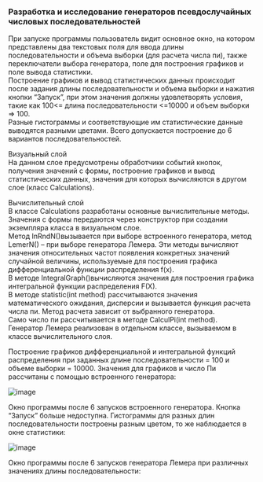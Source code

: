 ### Разработка и исследование генераторов псевдослучайных числовых последовательностей  

При запуске программы пользователь видит основное окно, на котором представлены два текстовых поля для ввода длины последовательности и объема выборки (для расчета числа пи), также переключатели выбора генератора, поле для построения графиков и поле вывода статистики.  
Построение графиков и вывод статистических данных происходит после задания длины последовательности и объема выборки и нажатия кнопки “Запуск”, при этом значения должны удовлетворять условия, такие как 100<= длина последовательности <=10000 и объем выборки => 100.  
Разные гистограммы и соответствующие им статистические данные выводятся разными цветами. Всего допускается построение до 6 вариантов последовательностей.  

Визуальный слой  
На данном слое предусмотрены обработчики событий кнопок, получения значений с формы, построение графиков и вывод статистических данных, значения для которых вычисляются в другом слое (класс Сalculations).  

Вычислительный слой  
В классе Сalculations разработаны основные вычислительные методы. Значения с формы передаются через конструктор при создании экземпляра класса в визуальном слое.  
Метод InRndN()вызывается при выборе встроенного генератора, метод LemerN() – при выборе генератора Лемера. Эти методы вычисляют значения относительных частот появления конкретных значений случайной величины, используемые для построения графика дифференциальной функции распределения f(x).  
В методе IntegralGraph()вычисляются значения для построения графика интегральной функции распределения F(X).  
В методе statistic(int method) рассчитываются значения математического ожидания, дисперсии и вызывается функция расчета числа пи. Метод расчета зависит от выбранного генератора.  
Само число пи рассчитывается в методе CalculPi(int method).  
Генератор Лемера реализован в отдельном классе, вызываемом в классе вычислительного слоя.  

Построение графиков дифференциальной и интегральной функций распределения при заданных длине последовательности = 100 и объеме выборки = 10000. Значения для графиков и число Пи рассчитаны с помощью встроенного генератора:  

![image](https://github.com/user-attachments/assets/32ca8562-ad12-4288-ac72-7e14fb626f4d)  

Окно программы после 6 запусков встроенного генератора. Кнопка “Запуск” больше недоступна. Гистограммы для разных длин последовательности построены разным цветом, то же наблюдается в окне статистики:  

![image](https://github.com/user-attachments/assets/9d761eb9-e036-46a1-965a-e75dd1afc8f1)  

Окно программы после 6 запусков генератора Лемера при различных значениях длины последовательности:  






